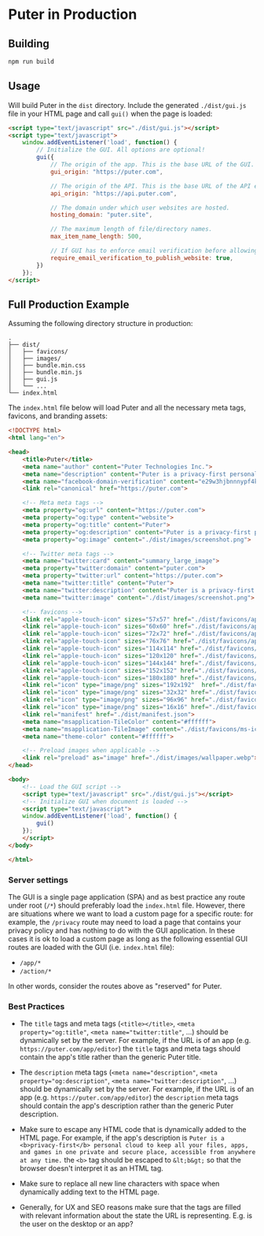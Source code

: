 # Puter in Production

## Building
    
```bash
npm run build
```

## Usage

Will build Puter in the `dist` directory. Include the generated `./dist/gui.js` file in your HTML page and call `gui()` when the page is loaded:

```html
<script type="text/javascript" src="./dist/gui.js"></script>
<script type="text/javascript">
    window.addEventListener('load', function() {
        // Initialize the GUI. All options are optional!
        gui({
            // The origin of the app. This is the base URL of the GUI. 
            gui_origin: "https://puter.com",

            // The origin of the API. This is the base URL of the API endpoints that the GUI will call for all its operations.
            api_origin: "https://api.puter.com",

            // The domain under which user websites are hosted.
            hosting_domain: "puter.site",

            // The maximum length of file/directory names.
            max_item_name_length: 500,

            // If GUI has to enforce email verification before allowing user to publish a website.
            require_email_verification_to_publish_website: true,
        })
    });
</script>
```

## Full Production Example

Assuming the following directory structure in production:

```
.
├── dist/
│   ├── favicons/
│   ├── images/
│   ├── bundle.min.css
│   ├── bundle.min.js
│   ├── gui.js
│   └── ...
└── index.html
```

The `index.html` file below will load Puter and all the necessary meta tags, favicons, and branding assets:

```html
<!DOCTYPE html>
<html lang="en">

<head>
    <title>Puter</title>
    <meta name="author" content="Puter Technologies Inc.">
    <meta name="description" content="Puter is a privacy-first personal cloud to keep all your files, apps, and games in one private and secure place, accessible from anywhere at any time.">
    <meta name="facebook-domain-verification" content="e29w3hjbnnnypf4kzk2cewcdaxym1y" />
    <link rel="canonical" href="https://puter.com">

    <!-- Meta meta tags -->
    <meta property="og:url" content="https://puter.com">
    <meta property="og:type" content="website">
    <meta property="og:title" content="Puter">
    <meta property="og:description" content="Puter is a privacy-first personal cloud to keep all your files, apps, and games in one private and secure place, accessible from anywhere at any time.">
    <meta property="og:image" content="./dist/images/screenshot.png">

    <!-- Twitter meta tags -->
    <meta name="twitter:card" content="summary_large_image">
    <meta property="twitter:domain" content="puter.com">
    <meta property="twitter:url" content="https://puter.com">
    <meta name="twitter:title" content="Puter">
    <meta name="twitter:description" content="Puter is a privacy-first personal cloud to keep all your files, apps, and games in one private and secure place, accessible from anywhere at any time.">
    <meta name="twitter:image" content="./dist/images/screenshot.png">

    <!-- favicons -->
    <link rel="apple-touch-icon" sizes="57x57" href="./dist/favicons/apple-icon-57x57.png">
    <link rel="apple-touch-icon" sizes="60x60" href="./dist/favicons/apple-icon-60x60.png">
    <link rel="apple-touch-icon" sizes="72x72" href="./dist/favicons/apple-icon-72x72.png">
    <link rel="apple-touch-icon" sizes="76x76" href="./dist/favicons/apple-icon-76x76.png">
    <link rel="apple-touch-icon" sizes="114x114" href="./dist/favicons/apple-icon-114x114.png">
    <link rel="apple-touch-icon" sizes="120x120" href="./dist/favicons/apple-icon-120x120.png">
    <link rel="apple-touch-icon" sizes="144x144" href="./dist/favicons/apple-icon-144x144.png">
    <link rel="apple-touch-icon" sizes="152x152" href="./dist/favicons/apple-icon-152x152.png">
    <link rel="apple-touch-icon" sizes="180x180" href="./dist/favicons/apple-icon-180x180.png">
    <link rel="icon" type="image/png" sizes="192x192"  href="./dist/favicons/android-icon-192x192.png">
    <link rel="icon" type="image/png" sizes="32x32" href="./dist/favicons/favicon-32x32.png">
    <link rel="icon" type="image/png" sizes="96x96" href="./dist/favicons/favicon-96x96.png">
    <link rel="icon" type="image/png" sizes="16x16" href="./dist/favicons/favicon-16x16.png">
    <link rel="manifest" href="./dist/manifest.json">
    <meta name="msapplication-TileColor" content="#ffffff">
    <meta name="msapplication-TileImage" content="./dist/favicons/ms-icon-144x144.png">
    <meta name="theme-color" content="#ffffff">

    <!-- Preload images when applicable -->
    <link rel="preload" as="image" href="./dist/images/wallpaper.webp">
</head>

<body>
    <!-- Load the GUI script -->
    <script type="text/javascript" src="./dist/gui.js"></script>    
    <!-- Initialize GUI when document is loaded -->
    <script type="text/javascript">
    window.addEventListener('load', function() {
        gui()
    });
    </script>
</body>

</html>
```

### Server settings

The GUI is a single page application (SPA) and as best practice any route under root (`/*`) should preferably load the `index.html` file. However, there are situations where we want to load a custom page for a specific route: for example, the `/privacy` route may need to load a page that contains your privacy policy and has nothing to do with the GUI application. In these cases it is ok to load a custom page as long as the following essential GUI routes are loaded with the GUI (i.e. `index.html` file):
- `/app/*`
- `/action/*`

In other words, consider the routes above as "reserved" for Puter.

### Best Practices

- The `title` tags and meta tags (`<title></title>`, `<meta property="og:title"`, `<meta name="twitter:title"`, ...) should be dynamically set by the server. For example, if the URL is of an app (e.g. `https://puter.com/app/editor`) the `title` tags and meta tags should contain the app's title rather than the generic Puter title.

- The `description` meta tags (`<meta name="description"`, `<meta property="og:description"`, `<meta name="twitter:description"`, ...) should be dynamically set by the server. For example, if the URL is of an app (e.g. `https://puter.com/app/editor`) the `description` meta tags should contain the app's description rather than the generic Puter description.

- Make sure to escape any HTML code that is dynamically added to the HTML page. For example, if the app's description is `Puter is a <b>privacy-first</b> personal cloud to keep all your files, apps, and games in one private and secure place, accessible from anywhere at any time.` the `<b>` tag should be escaped to `&lt;b&gt;` so that the browser doesn't interpret it as an HTML tag.

- Make sure to replace all new line characters with space when dynamically adding text to the HTML page.

- Generally, for UX and SEO reasons make sure that the tags are filled with relevant information about the state the URL is representing. E.g. is the user on the desktop or an app?
